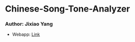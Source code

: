 # Chinese-Song-Tone-Analyzer
### Author: Jixiao Yang 
* Webapp: [Link](https://chinese-song-tone-analyzer.herokuapp.com/)

